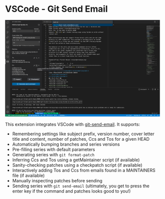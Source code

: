 # VSCode - Git Send Email

![Screenshot](/screenshot.png?raw=true "Screenshot")
 
This extension integrates VSCode with
[git-send-email](https://git-send-email.io/). It supports:

* Remembering settings like subject prefix, version number, cover letter title
  and content, number of patches, Ccs and Tos for a given HEAD
* Automatically bumping branches and series versions
* Pre-filling series with default parameters
* Generating series with `git format-patch`
* Inferring Ccs and Tos using a getMaintainer script (if available)
* Sanity-checking patches using a checkpatch script (if available)
* Interactively adding Tos and Ccs from emails found in a MAINTAINERS file (if available)
* Manually inspecting patches before sending
* Sending series with `git send-email` (ultimately, you get to press the enter
  key if the command and patches looks good to you!)
